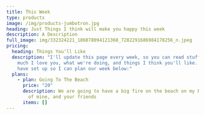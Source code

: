 ```yaml
---
title: This Week
type: products
image: /img/products-jumbotron.jpg
heading: Just Things I think will make you happy this week
description: A Description
full_image: img/332324221_186078094121368_7282291686984178256_n.jpeg
pricing:
  heading: Things You'll Like
  description: "I'll update this page every week, so you can read stuff about how
    much I love you, what we're doing, and things I think you'll like. Also, I
    have set up so I can plan our week below:"
  plans:
    - plan: Going To The Beach
      price: "20"
      description: We are going to have a big fire on the beach on my PayDay with all
        of mine, and your friends
      items: []
---
```

